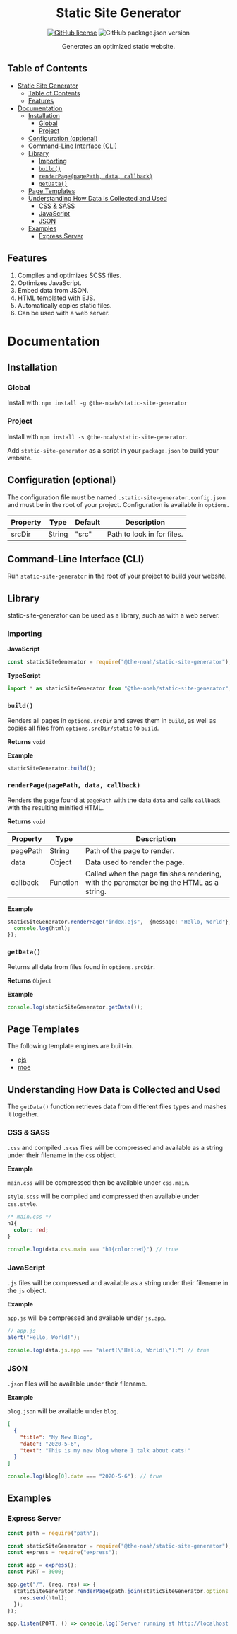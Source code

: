 <div align="center">

# Static Site Generator

[![GitHub license](https://img.shields.io/github/license/The-Noah/static-site-generator.svg)](https://github.com/The-Noah/static-site-generator/blob/master/LICENSE)
![GitHub package.json version](https://img.shields.io/github/package-json/v/The-Noah/static-site-generator)

Generates an optimized static website.

</div>

## Table of Contents

- [Static Site Generator](#static-site-generator)
  - [Table of Contents](#table-of-contents)
  - [Features](#features)
- [Documentation](#documentation)
  - [Installation](#installation)
    - [Global](#global)
    - [Project](#project)
  - [Configuration (optional)](#configuration-optional)
  - [Command-Line Interface (CLI)](#command-line-interface-cli)
  - [Library](#library)
    - [Importing](#importing)
    - [`build()`](#build)
    - [`renderPage(pagePath, data, callback)`](#renderpagepagepath-data-callback)
    - [`getData()`](#getdata)
  - [Page Templates](#page-templates)
  - [Understanding How Data is Collected and Used](#understanding-how-data-is-collected-and-used)
    - [CSS & SASS](#css--sass)
    - [JavaScript](#javascript)
    - [JSON](#json)
  - [Examples](#examples)
    - [Express Server](#express-server)

## Features

1. Compiles and optimizes SCSS files.
2. Optimizes JavaScript.
3. Embed data from JSON.
4. HTML templated with EJS.
5. Automatically copies static files.
6. Can be used with a web server.

# Documentation

## Installation

### Global

Install with: `npm install -g @the-noah/static-site-generator`

### Project

Install with `npm install -s @the-noah/static-site-generator`.

Add `static-site-generator` as a script in your `package.json` to build your website.

## Configuration (optional)

The configuration file must be named `.static-site-generator.config.json` and must be in the root of your project. Configuration is available in `options`.

| Property | Type   | Default | Description |
| -------- | ------ | ------- | ----------- |
| srcDir   | String | "src" | Path to look in for files. |

## Command-Line Interface (CLI)

Run `static-site-generator` in the root of your project to build your website.

## Library

static-site-generator can be used as a library, such as with a web server.

### Importing

**JavaScript**
```javascript
const staticSiteGenerator = require("@the-noah/static-site-generator");
```

**TypeScript**
```typescript
import * as staticSiteGenerator from "@the-noah/static-site-generator";
```

### `build()`

Renders all pages in `options.srcDir` and saves them in `build`, as well as copies all files from `options.srcDir/static` to `build`.

**Returns** `void`

**Example**
```TypeScript
staticSiteGenerator.build();
```

### `renderPage(pagePath, data, callback)`

Renders the page found at `pagePath` with the data `data` and calls `callback` with the resulting minified HTML.

**Returns** `void`

| Property | Type     | Description |
| -------- | -------- | ----------- |
| pagePath | String   | Path of the page to render. |
| data     | Object   | Data used to render the page. |
| callback | Function | Called when the page finishes rendering, with the paramater being the HTML as a string. |

**Example**
```TypeScript
staticSiteGenerator.renderPage("index.ejs",  {message: "Hello, World"}, (html: string) => {
  console.log(html);
});
```

### `getData()`

Returns all data from files found in `options.srcDir`.

**Returns** `Object`

**Example**
```TypeScript
console.log(staticSiteGenerator.getData());
```

## Page Templates

The following template engines are built-in.

- [ejs](https://www.npmjs.com/package/ejs)
- [moe](https://www.npmjs.com/package/@toptensoftware/moe-js)

## Understanding How Data is Collected and Used

The `getData()` function retrieves data from different files types and mashes it together.

### CSS & SASS

`.css` and compiled `.scss` files will be compressed and available as a string under their filename in the `css` object.

**Example**

`main.css` will be compressed then be available under `css.main`.

`style.scss` will be compiled and compressed then available under `css.style`.

```css
/* main.css */
h1{
  color: red;
}
```

```javascript
console.log(data.css.main === "h1{color:red}") // true
```

### JavaScript

`.js` files will be compressed and available as a string under their filename in the `js` object.

**Example**

`app.js` will be compressed and available under `js.app`.

```javascript
// app.js
alert("Hello, World!");
```

```javascript
console.log(data.js.app === "alert(\"Hello, World!\");") // true
```

### JSON

`.json` files will be available under their filename.

**Example**

`blog.json` will be available under `blog`.

```json
[
  {
    "title": "My New Blog",
    "date": "2020-5-6",
    "text": "This is my new blog where I talk about cats!"
  }
]
```

```javascript
console.log(blog[0].date === "2020-5-6"); // true
```

## Examples

### Express Server

```javascript
const path = require("path");

const staticSiteGenerator = require("@the-noah/static-site-generator");
const express = require("express");

const app = express();
const PORT = 3000;

app.get("/", (req, res) => {
  staticSiteGenerator.renderPage(path.join(staticSiteGenerator.options.srcDir, "index.ejs"), staticSiteGenerator.getData(), (html) => {
    res.send(html);
  });
});

app.listen(PORT, () => console.log(`Server running at http://localhost:${PORT}`));
```
